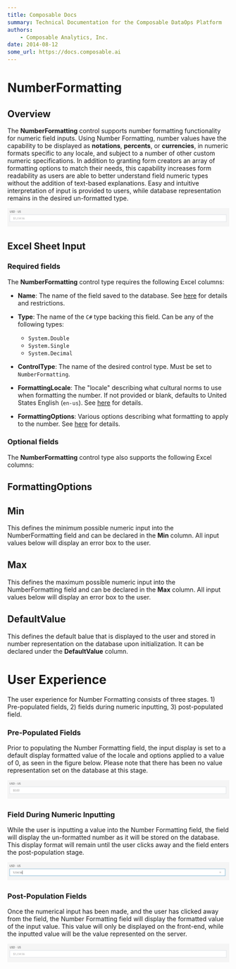 ```yaml
---
title: Composable Docs
summary: Technical Documentation for the Composable DataOps Platform
authors:
    - Composable Analytics, Inc.
date: 2014-08-12
some_url: https://docs.composable.ai
---
```


# NumberFormatting

## Overview

The **NumberFormatting** control supports number formatting functionality for numeric field inputs. Using Number Formatting, number values have the capability to be displayed as **notations**, **percents**, or **currencies**, in numeric formats specific to any locale, and subject to a number of other custom numeric specifications. In addition to granting form creators an array of formatting options to match their needs, this capability increases form readability as users are able to better understand field numeric types without the addition of text-based explanations. Easy and intuitive interpretation of input is provided to users, while database representation remains in the desired un-formatted type. 

![Post-Populated Field](../img/05.04.Img_3.PNG)

## Excel Sheet Input

### Required fields

The **NumberFormatting** control type requires the following Excel columns:

- **Name**: The name of the field saved to the database. See [here](../06.Setting-Details/Name.md) for details and restrictions.

- **Type**: The name of the `C#` type backing this field. Can be any of the following types:

    - `System.Double`
    - `System.Single`
    - `System.Decimal` 

- **ControlType**: The name of the desired control type. Must be set to `NumberFormatting`.

- **FormattingLocale**: The "locale" describing what cultural norms to use when formatting the number. If not provided or blank, defaults to United States English (`en-us`). See [here](../06.Setting-Details/FormattingLocale.md) for details.

- **FormattingOptions**: Various options describing what formatting to apply to the number. See [here](../06.Setting-Details/FormattingOptions.md) for details.

### Optional fields

The **NumberFormatting** control type also supports the following Excel columns:

## FormattingOptions


## Min
This defines the minimum possible numeric input into the NumberFormatting field and can be declared in the **Min** column. All input values below will display an error box to the user.

## Max
This defines the maximum possible numeric input into the NumberFormatting field and can be declared in the **Max** column. All input values below will display an error box to the user.

## DefaultValue
This defines the default balue that is displayed to the user and stored in number representation on the database upon initialization. It can be declared under the **DefaultValue** column.

# User Experience
The user experience for Number Formatting consists of three stages. 1) Pre-populated fields, 2) fields during numeric inputting, 3) post-populated field.

### Pre-Populated Fields
Prior to populating the Number Formatting field, the input display is set to a default display formatted value of the locale and options applied to a value of 0, as seen in the figure below. Please note that there has been no value representation set on the database at this stage.

![Pre-Populated Field](../img/05.04.Img_1.PNG)

### Field During Numeric Inputting
While the user is inputting a value into the Number Formatting field, the field will display the un-formatted number as it will be stored on the database. This display format will remain until the user clicks away and the field enters the post-population stage. 

![Field During Numeric Inputting](../img/05.04.Img_2.PNG)

### Post-Population Fields
Once the numerical input has been made, and the user has clicked away from the field, the Number Formatting field will display the formatted value of the input value. This value will only be displayed on the front-end, while the inputted value will be the value represented on the server. 

![Post-Populated Field](../img/05.04.Img_3.PNG)
